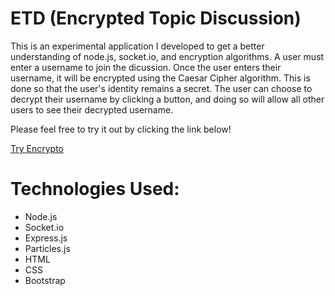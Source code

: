 # ETD (Encrypted Topic Discussion)

This is an experimental application I developed to get a better understanding of node.js, socket.io, and encryption algorithms. A user must enter a username to join the dicussion. Once the user enters their username, it will be encrypted using the Caesar Cipher algorithm. This is done so that the user's identity remains a secret. The user can choose to decrypt their username by clicking a button, and doing so will allow all other users to see their decrypted username.

Please feel free to try it out by clicking the link below!

[Try Encrypto](https://encrypto.herokuapp.com)


# Technologies Used:

* Node.js
* Socket.io 
* Express.js
* Particles.js
* HTML
* CSS
* Bootstrap
